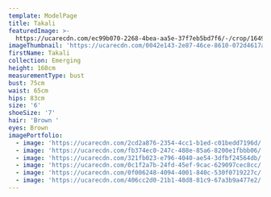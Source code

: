 ```yaml
---
template: ModelPage
title: Takali
featuredImage: >-
  https://ucarecdn.com/ec99b070-2268-4bea-aa5e-37f7eb5bd7f6/-/crop/1649x906/1,27/-/preview/
imageThumbnail: 'https://ucarecdn.com/0042e143-2e87-46ce-8610-072d4617afd1/'
firstName: Takali
collection: Emerging
height: 160cm
measurementType: bust
bust: 75cm
waist: 65cm
hips: 83cm
size: '6'
shoeSize: '7'
hair: 'Brown '
eyes: Brown
imagePortfolio:
  - image: 'https://ucarecdn.com/2cd2a876-2354-4cc1-b1ed-c01bedd7196d/'
  - image: 'https://ucarecdn.com/fb374ec0-247c-488e-85a6-8200e1fbbb06/'
  - image: 'https://ucarecdn.com/321fb023-e796-4040-ae54-3dfbf24564db/'
  - image: 'https://ucarecdn.com/0c1f2a7b-24fd-45ef-9cac-629097cec8cc/'
  - image: 'https://ucarecdn.com/0f006248-4094-4001-840c-530f0719227c/'
  - image: 'https://ucarecdn.com/406cc2d0-21b1-48d8-81c9-67a3b9a477e2/'
---
```


